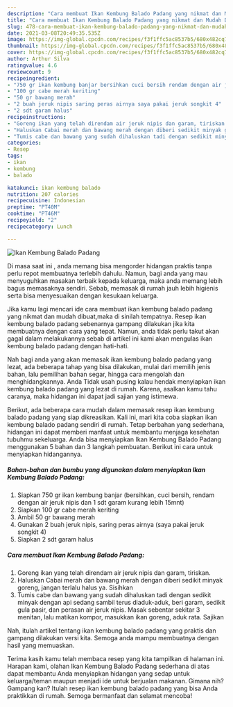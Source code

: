 ```yaml
---
description: "Cara membuat Ikan Kembung Balado Padang yang nikmat dan Mudah Dibuat"
title: "Cara membuat Ikan Kembung Balado Padang yang nikmat dan Mudah Dibuat"
slug: 478-cara-membuat-ikan-kembung-balado-padang-yang-nikmat-dan-mudah-dibuat
date: 2021-03-08T20:49:35.535Z
image: https://img-global.cpcdn.com/recipes/f3f1ffc5ac8537b5/680x482cq70/ikan-kembung-balado-padang-foto-resep-utama.jpg
thumbnail: https://img-global.cpcdn.com/recipes/f3f1ffc5ac8537b5/680x482cq70/ikan-kembung-balado-padang-foto-resep-utama.jpg
cover: https://img-global.cpcdn.com/recipes/f3f1ffc5ac8537b5/680x482cq70/ikan-kembung-balado-padang-foto-resep-utama.jpg
author: Arthur Silva
ratingvalue: 4.6
reviewcount: 9
recipeingredient:
- "750 gr ikan kembung banjar bersihkan cuci bersih rendam dengan air jeruk nipis dan 1 sdt garam kurang lebih 15mnt"
- "100 gr cabe merah keriting"
- "50 gr bawang merah"
- "2 buah jeruk nipis saring peras airnya saya pakai jeruk songkit 4"
- "2 sdt garam halus"
recipeinstructions:
- "Goreng ikan yang telah direndam air jeruk nipis dan garam, tiriskan."
- "Haluskan Cabai merah dan bawang merah dengan diberi sedikit minyak goreng, jangan terlalu halus ya. Sisihkan"
- "Tumis cabe dan bawang yang sudah dihaluskan tadi dengan sedikit minyak dengan api sedang sambil terus diaduk-aduk, beri garam, sedikit gula pasir, dan perasan air jeruk nipis. Masak sebentar sekitar 3 menitan, lalu matikan kompor, masukkan ikan goreng, aduk rata. Sajikan"
categories:
- Resep
tags:
- ikan
- kembung
- balado

katakunci: ikan kembung balado 
nutrition: 207 calories
recipecuisine: Indonesian
preptime: "PT40M"
cooktime: "PT46M"
recipeyield: "2"
recipecategory: Lunch

---
```



![Ikan Kembung Balado Padang](https://img-global.cpcdn.com/recipes/f3f1ffc5ac8537b5/680x482cq70/ikan-kembung-balado-padang-foto-resep-utama.jpg)

Di masa  saat ini , anda memang bisa mengorder hidangan praktis tanpa perlu repot membuatnya terlebih dahulu. Namun, bagi anda yang mau menyuguhkan masakan terbaik kepada keluarga, maka anda memang lebih bagus memasaknya sendiri. Sebab, memasak di rumah jauh lebih higienis serta bisa menyesuaikan dengan kesukaan keluarga.

Jika kamu lagi mencari ide cara membuat ikan kembung balado padang yang nikmat dan mudah dibuat,maka di sinilah tempatnya. Resep ikan kembung balado padang  sebenarnya gampang dilakukan jika kita membuatnya dengan cara yang tepat. Namun, anda tidak perlu takut akan gagal dalam melakukannya 
sebab di artikel ini kami akan mengulas ikan kembung balado padang dengan hati-hati.  



Nah bagi anda yang akan memasak ikan kembung balado padang yang lezat, ada beberapa tahap yang bisa dilakukan, mulai dari memilih jenis bahan, lalu pemilihan bahan segar, hingga cara mengolah dan menghidangkannya. Anda Tidak usah pusing kalau hendak menyiapkan ikan kembung balado padang yang lezat di rumah. Karena, asalkan kamu  tahu caranya, maka hidangan ini dapat jadi sajian yang istimewa.

Berikut, ada beberapa cara mudah dalam memasak resep ikan kembung balado padang yang siap dikreasikan. Kali ini, mari kita coba siapkan ikan kembung balado padang sendiri di rumah. Tetap berbahan yang sederhana, hidangan ini dapat memberi manfaat untuk membantu menjaga kesehatan tubuhmu sekeluarga. Anda bisa menyiapkan Ikan Kembung Balado Padang menggunakan 5 bahan dan 3 langkah pembuatan. Berikut ini cara untuk menyiapkan hidangannya.

<!--inarticleads1-->

##### Bahan-bahan dan bumbu yang digunakan dalam menyiapkan Ikan Kembung Balado Padang:

1. Siapkan 750 gr ikan kembung banjar (bersihkan, cuci bersih, rendam dengan air jeruk nipis dan 1 sdt garam kurang lebih 15mnt)
1. Siapkan 100 gr cabe merah keriting
1. Ambil 50 gr bawang merah
1. Gunakan 2 buah jeruk nipis, saring peras airnya (saya pakai jeruk songkit 4)
1. Siapkan 2 sdt garam halus




<!--inarticleads2-->

##### Cara membuat Ikan Kembung Balado Padang:

1. Goreng ikan yang telah direndam air jeruk nipis dan garam, tiriskan.
1. Haluskan Cabai merah dan bawang merah dengan diberi sedikit minyak goreng, jangan terlalu halus ya. Sisihkan
1. Tumis cabe dan bawang yang sudah dihaluskan tadi dengan sedikit minyak dengan api sedang sambil terus diaduk-aduk, beri garam, sedikit gula pasir, dan perasan air jeruk nipis. Masak sebentar sekitar 3 menitan, lalu matikan kompor, masukkan ikan goreng, aduk rata. Sajikan




Nah, itulah artikel tentang  ikan kembung balado padang  yang praktis dan gampang dilakukan versi kita. Semoga anda mampu membuatnya dengan hasil yang memuaskan. 

Terima kasih kamu telah membaca resep yang kita tampilkan di halaman ini. Harapan kami, olahan  Ikan Kembung Balado Padang sederhana di atas dapat membantu Anda menyiapkan hidangan yang sedap untuk keluarga/teman maupun menjadi ide untuk berjualan makanan. Gimana nih? Gampang kan? Itulah resep ikan kembung balado padang yang bisa Anda praktikkan di rumah. Semoga bermanfaat dan selamat mencoba!

